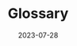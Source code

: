 ---
title: "Glossary"
linkTitle: "Glossary"
weight: 1
date: 2023-07-28
description: >
  Glossary defines terminology used to interact with Kustomize.
---